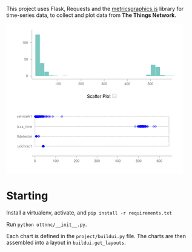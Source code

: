 This project uses Flask, Requests and the [metricsgraphics.js](http://metricsgraphicsjs.org/)
library for time-series data, to collect and plot data from **The Things Network**.

![](screenshot.png)

# Starting

Install a virtualenv, activate, and `pip install -r requirements.txt`

Run `python ottnnc/__init__.py`.

Each chart is defined in the `project/buildui.py` file. The charts
are then assembled into a layout in `buildui.get_layouts`.
